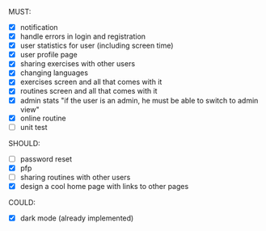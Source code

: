 MUST:
- [x] notification 
- [x] handle errors in login and registration
- [x] user statistics for user (including screen time)
- [x] user profile page
- [x] sharing exercises with other users
- [x] changing languages
- [x] exercises screen and all that comes with it
- [x] routines screen and all that comes with it
- [x] admin stats "if the user is an admin, he must be able to switch to admin view"
- [x] online routine
- [ ] unit test

SHOULD:

- [ ] password reset
- [x] pfp
- [ ] sharing routines with other users
- [x] design a cool home page with links to other pages

COULD:

- [x] dark mode (already implemented)
